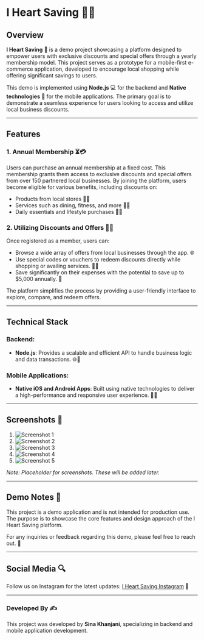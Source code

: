 # I Heart Saving 🎁✨

## Overview

**I Heart Saving** 🚀 is a demo project showcasing a platform designed to empower users with exclusive discounts and special offers through a yearly membership model. This project serves as a prototype for a mobile-first e-commerce application, developed to encourage local shopping while offering significant savings to users.

This demo is implemented using **Node.js** 💻 for the backend and **Native technologies** 📱 for the mobile applications. The primary goal is to demonstrate a seamless experience for users looking to access and utilize local business discounts.

---

## Features

### 1. **Annual Membership** ⏳💳
Users can purchase an annual membership at a fixed cost. This membership grants them access to exclusive discounts and special offers from over 150 partnered local businesses. By joining the platform, users become eligible for various benefits, including discounts on:

- Products from local stores 🏢🍪
- Services such as dining, fitness, and more 🍔🏏
- Daily essentials and lifestyle purchases 🌄🎎

### 2. **Utilizing Discounts and Offers** 🔑✨
Once registered as a member, users can:

- Browse a wide array of offers from local businesses through the app. 🌐
- Use special codes or vouchers to redeem discounts directly while shopping or availing services. 🛒🔹
- Save significantly on their expenses with the potential to save up to $5,000 annually. 💸

The platform simplifies the process by providing a user-friendly interface to explore, compare, and redeem offers.

---

## Technical Stack

### Backend:
- **Node.js**: Provides a scalable and efficient API to handle business logic and data transactions. 🌐🔧

### Mobile Applications:
- **Native iOS and Android Apps**: Built using native technologies to deliver a high-performance and responsive user experience. 📲📱

---

## Screenshots 🌄

1. ![Screenshot 1](./mnt/1.jpg)
1. ![Screenshot 2](./mnt/2.jpg)
1. ![Screenshot 3](./mnt/3.jpg)
1. ![Screenshot 4](./mnt/4.jpg)
1. ![Screenshot 5](./mnt/5.jpg)


*Note: Placeholder for screenshots. These will be added later.*

---

## Demo Notes 🔧

This project is a demo application and is not intended for production use. The purpose is to showcase the core features and design approach of the I Heart Saving platform.

For any inquiries or feedback regarding this demo, please feel free to reach out. 🙏

---

## Social Media 🔍

Follow us on Instagram for the latest updates: [I Heart Saving Instagram](https://www.instagram.com/myiheartsaving/) 📸

---

### Developed By ✍️
This project was developed by **Sina Khanjani**, specializing in backend and mobile application development.
